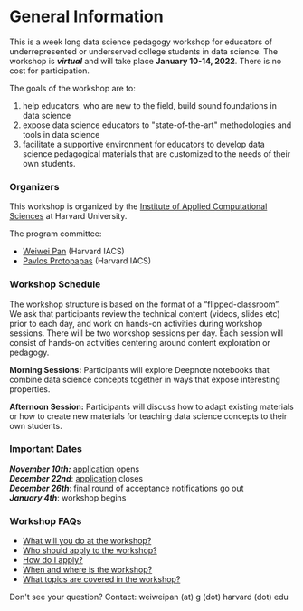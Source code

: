 # General Information
This is a week long data science pedagogy workshop for educators of underrepresented or underserved college students in data
science. The workshop is ***virtual*** and will take place **January 10-14, 2022**. There is no cost for participation.

The goals of the workshop are to: 
1. help educators, who are new to the field, build sound foundations in data science
2. expose data science educators to "state-of-the-art" methodologies and tools in data science
3. facilitate a supportive environment for educators to develop data science pedagogical materials that are customized to the needs of their own students. 

### Organizers

This workshop is organized by the [Institute of Applied Computational Sciences](https://iacs.seas.harvard.edu) at Harvard University. 

The program committee:
- [Weiwei Pan](https://onefishy.github.io) (Harvard IACS)
- [Pavlos Protopapas](https://iacs.seas.harvard.edu/people/pavlos-protopapas) (Harvard IACS)

### Workshop Schedule
The workshop structure is based on the format of a “flipped-classroom”. We ask that participants review the technical content (videos, slides etc) prior to each day, and work on hands-on activities during workshop sessions. There will be two workshop sessions per day. Each session will consist of hands-on activities centering around content exploration or pedagogy.

**Morning Sessions:** Participants will explore Deepnote notebooks that combine data science concepts together in ways that expose interesting properties.

**Afternoon Session:** Participants will discuss how to adapt existing materials or how to create new materials for teaching data science concepts to their own students.


### Important Dates 

***November 10th:*** [application](./application-process.html) opens<br>
***December 22nd***: [application](./application-process.html) closes<br>
***December 26th***: final round of acceptance notifications go out<br>
***January 4th***: workshop begins


### Workshop FAQs

- [What will you do at the workshop?](./what-to-do.html)
- [Who should apply to the workshop?](./who-should-apply.html)
- [How do I apply?](./application-process.html)
- [When and where is the workshop?](./when-and-where.html)
- [What topics are covered in the workshop?](./schedule.html)

Don't see your question? Contact: weiweipan (at) g (dot) harvard (dot) edu
